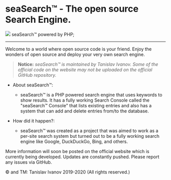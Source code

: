 # seaSearch™ - The open source Search Engine.

![](https://img.shields.io/github/repo-size/tanislavivanov/seasearch) seaSearch™ powered by PHP;
________________________________
Welcome to a world where open source code is your friend. Enjoy the wonders of open source and deploy your very own search engine.

> **Notice:** *seaSearch™ is maintained by Tanislav Ivanov. Some of the official code on the website may not be uploaded on the official GitHub repository.*

+ About seaSearch™:
	+ seaSearch™ is a PHP powered search engine that uses keywords to show results. It has a fully working Search Console called the "seaSearch™ Console" that lists existing entries and also has a system that can add and delete entries from/to the database.

+ How did it happen?:
	+ seaSearch™ was created as a project that was aimed to work as a per-site search system but turned out to be a fully working search engine like Google, DuckDuckGo, Bing, and others.

More information will soon be posted on the official website which is currently being developed. Updates are constantly pushed. Please report any issues via GitHub.

© and TM: Tanislav Ivanov 2019-2020 (All rights reserved.)